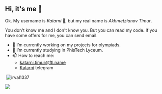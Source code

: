 ## Hi, it's me 🦄
Ok. My username is $Katarni$ :star_struck:, but my real name is $Akhmetzianov$ $Timur$.

You don't know me and I don't know you. But you can read my code. 
If you have some offers for me, you can send email.

- 🔭 I’m currently working on my projects for olympiads.
- 🌱 I’m currently studying in PhisTech Lyceum.
- 📫 How to reach me:
  + katarni.timur@ftl.name
  + [Katarni](https://t.me/Katarni) telegram

<p>&nbsp;<img align="center" src="https://github-readme-stats.vercel.app/api?username=Katarni&show_icons=true&locale=en" alt="irval1337"/></p>
<img src = "https://github-readme-stats.vercel.app/api/top-langs?username=Katarni&show_icons=true&locale=en&layout=compact&theme=light"/>
